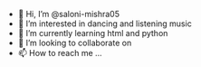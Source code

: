 - 👋 Hi, I’m @saloni-mishra05
- 👀 I’m interested in dancing and listening music
- 🌱 I’m currently learning html and python
- 💞️ I’m looking to collaborate on 
- 📫 How to reach me ...

<!---
saloni-mishra05/saloni-mishra05 is a ✨ special ✨ repository because its `README.md` (this file) appears on your GitHub profile.
You can click the Preview link to take a look at your changes.
--->
